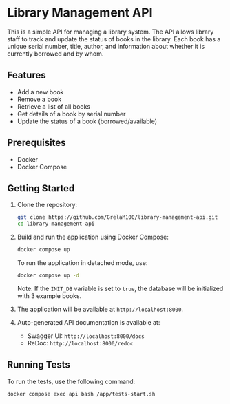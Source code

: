 # Library Management API

This is a simple API for managing a library system. The API allows library staff to track and update the status of books in the library. Each book has a unique serial number, title, author, and information about whether it is currently borrowed and by whom.

## Features

- Add a new book
- Remove a book
- Retrieve a list of all books
- Get details of a book by serial number
- Update the status of a book (borrowed/available)

## Prerequisites

- Docker
- Docker Compose

## Getting Started

1. Clone the repository:

    ```sh
    git clone https://github.com/GrelaM100/library-management-api.git
    cd library-management-api
    ```


2. Build and run the application using Docker Compose:

    ```sh
    docker compose up
    ```

    To run the application in detached mode, use:

    ```sh
    docker compose up -d
    ```

    Note: If the `INIT_DB` variable is set to `true`, the database will be initialized with 3 example books.

3. The application will be available at `http://localhost:8000`.

4. Auto-generated API documentation is available at:

    - Swagger UI: `http://localhost:8000/docs`
    - ReDoc: `http://localhost:8000/redoc`

## Running Tests

To run the tests, use the following command:

```sh
docker compose exec api bash /app/tests-start.sh
